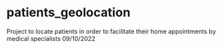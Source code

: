 # patients_geolocation
Project to locate patients in order to facilitate their home appointments by medical specialists
09/10/2022
